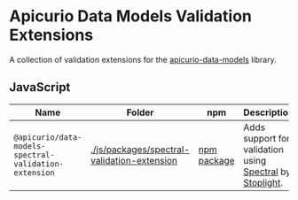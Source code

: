 # Apicurio Data Models Validation Extensions

A collection of validation extensions for the [apicurio-data-models](https://www.npmjs.com/package/apicurio-data-models) library.

## JavaScript

| Name  | Folder | npm | Description |
|---|---|---|---|
| `@apicurio/data-models-spectral-validation-extension`  | [./js/packages/spectral-validation-extension](./js/packages/spectral-validation-extension) | [npm package](@apicurio/data-models-spectral-validation-extension)  | Adds support for validation using [Spectral](https://github.com/stoplightio/spectral) by [Stoplight](https://stoplight.io/).